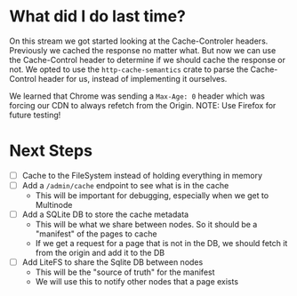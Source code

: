 # What did I do last time?

On this stream we got started looking at the Cache-Controler headers. Previously we cached the response no matter what.
But now we can use the Cache-Control header to determine if we should cache the response or not.
We opted to use the `http-cache-semantics` crate to parse the Cache-Control header for us, instead of implementing it ourselves.

We learned that Chrome was sending a `Max-Age: 0` header which was forcing our CDN to always refetch from the Origin.
NOTE: Use Firefox for future testing!

# Next Steps

- [ ] Cache to the FileSystem instead of holding everything in memory
- [ ] Add a `/admin/cache` endpoint to see what is in the cache
  - This will be important for debugging, especially when we get to Multinode
- [ ] Add a SQLite DB to store the cache metadata
  - This will be what we share between nodes. So it should be a "manifest" of the pages to cache
  - If we get a request for a page that is not in the DB, we should fetch it from the origin and add it to the DB
- [ ] Add LiteFS to share the Sqlite DB between nodes
  - This will be the "source of truth" for the manifest
  - We will use this to notify other nodes that a page exists

